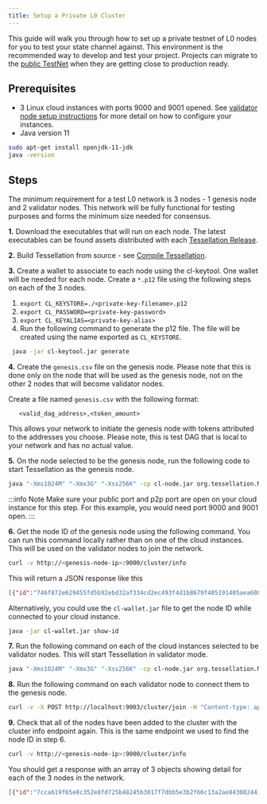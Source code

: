 ```yaml
---
title: Setup a Private L0 Cluster
---
```

<intro-end />

This guide will walk you through how to set up a private testnet of L0 nodes for you to test your state channel against. This environment is the recommended way to develop and test your project.
Projects can migrate to the [public TestNet](/apps/testnet) when they are getting close to production ready. 

## Prerequisites
- 3 Linux cloud instances with ports 9000 and 9001 opened. See [validator node setup instructions](/nodes/validator/providers) for more detail on how to configure your instances.
- Java version 11
```bash
sudo apt-get install openjdk-11-jdk
java -version
```

## Steps
The minimum requirement for a test L0 network is 3 nodes - 1 genesis node and 2 validator nodes. This network will be fully functional for testing purposes and forms the minimum size needed for consensus. 

**1.** Download the executables that will run on each node. The latest executables can be found assets distributed with each [Tessellation Release](https://github.com/Constellation-Labs/tessellation/releases).

**2.** Build Tessellation from source - see [Compile Tessellation](/statechannels/examples/compile-tessellation).

**3.** Create a wallet to associate to each node using the cl-keytool. One wallet will be needed for each node. Create a `*.p12` file using the following steps on each of the 3 nodes.
   1. `export CL_KEYSTORE=./<private-key-filename>.p12`
   2. `export CL_PASSWORD=<private-key-password>`
   3. `export CL_KEYALIAS=<private-key-alias>`
   4. Run the following command to generate the p12 file. The file will be created using the name exported as `CL_KEYSTORE`.
   ```bash
    java -jar cl-keytool.jar generate
   ```
   
**4.** Create the `genesis.csv` file on the genesis node. Please note that this is done only on the node that will be used as the genesis node, not on the other 2 nodes that will become validator nodes. 

Create a file named `genesis.csv` with the following format:
```csv
   <valid_dag_address>,<token_amount>
```  

This allows your network to initiate the genesis node with tokens attributed to the addresses you choose. Please note, this is test DAG that is local to your network and has no actual value.

**5.** On the node selected to be the genesis node, run the following code to start Tessellation as the genesis node. 
```bash
java "-Xms1024M" "-Xmx3G" "-Xss256K" -cp cl-node.jar org.tessellation.Main run-genesis ./genesis.csv --ip <genesis-node-ip> --public-port 9000 --p2p-port 9001 --cli-port 9003 --collateral 0 -e testnet
```

:::info Note
Make sure your public port and p2p port are open on your cloud instance for this step. For this example, you would need port 9000 and 9001 open. 
:::

**6.** Get the node ID of the genesis node using the following command. You can run this command locally rather than on one of the cloud instances. This will be used on the validator nodes to join the network. 
```bash
curl -v http://<genesis-node-ip>:9000/cluster/info
```

This will return a JSON response like this
```json
[{"id":"746f872e629455fd5b92ebd32af334cd2ec493f4d1b8679f405191405aea6083e8b63b740874962dcb71ce9bdaf6f1ea1a94ae6428a271c102265f80d5187a2d","ip":"13.40.100.125","publicPort":9000,"p2pPort":9001,"session":" db886897-b3b1-484e-b645-ba3659587099","state":"Ready"}]
```

Alternatively, you could use the `cl-wallet.jar` file to get the node ID while connected to your cloud instance.
```bash
java -jar cl-wallet.jar show-id
```

**7.** Run the following command on each of the cloud instances selected to be validator nodes. This will start Tessellation in validator mode. 
```bash
java "-Xms1024M" "-Xmx3G" "-Xss256K" -cp cl-node.jar org.tessellation.Main run-validator --ip <validator-node-ip> --public-port 9000 --p2p-port 9001 --cli-port 9003 --collateral 0 -e testnet
```

**8.** Run the following command on each validator node to connect them to the genesis node. 
```bash
curl -v -X POST http://localhost:9003/cluster/join -H "Content-type: application/json" -d '{ "id":"<genesis-node-id>", "ip": "<genesis-node-ip>", "p2pPort": <genesis-node-p2p-port> }'
```

**9.** Check that all of the nodes have been added to the cluster with the cluster info endpoint again. This is the same endpoint we used to find the node ID in step 6. 

```bash
curl -v http://<genesis-node-ip>:9000/cluster/info
```

You should get a response with an array of 3 objects showing detail for each of the 3 nodes in the network. 
```json
[{"id":"7cca619f65e8c352e8fd725b48245b3017f7dbb5e3b2f66c13a2ae843082441ffb433ac34212d232285fb90a3dd681a32ea0431e78854692bce6f0e1450163c8","ip" : "18.168.100.187","publicPort": 8000, "p2pPort": 8001,"session": "2fd78ed0-c5b3-48ae-800a-1c176987af99","state":"Ready"}, {"id":"548dd53d4fcd175ef5f0a5ed37c2f3c85438f745cd5a82b41b0daa54db37878eb959ea4475bbdc8db284d708759fcd3435db0d8c85fb28cc854dddd97d923a09","ip":"13.40.100.154","publicPort": 7000,"p2pPort": 7001,"session": "55876c28-bd25-4875-98e3-4e102b8458d9", "state":"Ready"},{"id":"746f872e629455fd5b92ebd32af334cd2ec493f4d1b8679f405191405aea6083e8b63b740874962dcb71ce9bdaf6f1ea1a94ae6428a271c102265f80d5187a2d","ip":"13.40.100.125","publicPort":9000,"p2pPort":9001,"session":" db886897-b3b1-484e-b645-ba3659587099", "state": "Ready"}]
```
